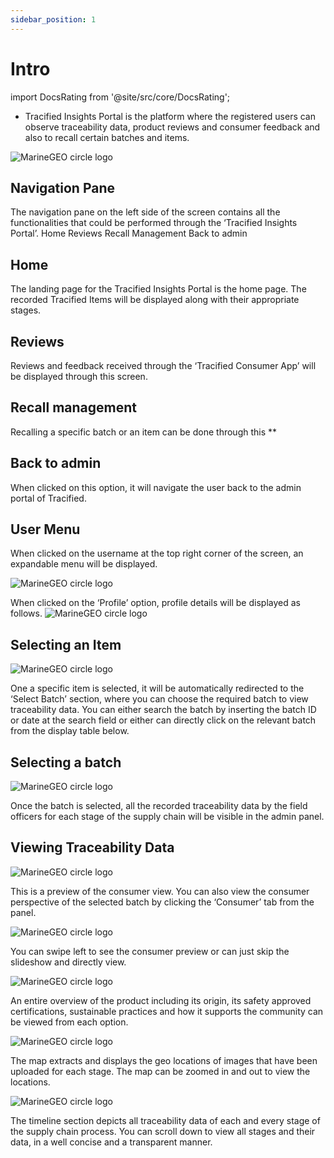 ```yaml
---
sidebar_position: 1
---
```


# Intro

import DocsRating from '@site/src/core/DocsRating';

- Tracified Insights Portal is the platform where the registered users can observe traceability data, product reviews and consumer feedback and also to recall certain batches and items.

![MarineGEO circle logo](../../static/img/insights.png "MarineGEO logo")
## Navigation Pane

The navigation pane on the left side of the screen contains all the functionalities that could be performed through the ‘Tracified Insights Portal’.
	Home
	Reviews
	Recall Management
	Back to admin 

## Home
The landing page for the Tracified Insights Portal is the home page. The recorded Tracified Items will be displayed along with their appropriate stages. 

## Reviews
Reviews and feedback received through the ‘Tracified Consumer App’ will be displayed through this screen.

## Recall management
Recalling a specific batch or an item can be done through this **
	
## Back to admin
When clicked on this option, it will navigate the user back to the admin portal of Tracified.


## User Menu

When clicked on the username at the top right corner of the screen, an expandable menu will be displayed.

![MarineGEO circle logo](../../static/img/insights1.PNG "MarineGEO logo")

When clicked on the ‘Profile’ option, profile details will be displayed as follows.
![MarineGEO circle logo](../../static/img/insights2.png "MarineGEO logo")




## Selecting an Item

![MarineGEO circle logo](../../static/img/insights3.png "MarineGEO logo")

One a specific item is selected, it will be automatically redirected to the ‘Select Batch’ section, where you can choose the required batch to view traceability data. You can either search the batch by inserting the batch ID or date at the search field or either can directly click on the relevant batch from the display table below.




## Selecting a batch

![MarineGEO circle logo](../../static/img/insights4.PNG "MarineGEO logo")

Once the batch is selected, all the recorded traceability data by the field officers for each stage of the supply chain will be visible in the admin panel.




## Viewing Traceability Data

![MarineGEO circle logo](../../static/img/insights5.png "MarineGEO logo")

This is a preview of the consumer view.
You can also view the consumer perspective of the selected batch by clicking the ‘Consumer’ tab from the panel.




![MarineGEO circle logo](../../static/img/insights6.png "MarineGEO logo")

You can swipe left to see the consumer preview or can just skip the slideshow and directly view.




![MarineGEO circle logo](../../static/img/insights7.png "MarineGEO logo")

An entire overview of the product including its origin, its safety approved certifications, sustainable practices and how it supports the community can be viewed from each option.




![MarineGEO circle logo](../../static/img/insights8.png "MarineGEO logo")

The map extracts and displays the geo locations of images that have been uploaded for each stage.
The map can be zoomed in and out to view the locations.




![MarineGEO circle logo](../../static/img/insights9.png "MarineGEO logo")

The timeline section depicts all traceability data of each and every stage of the supply chain process. You can scroll down to view all stages and their data, in a well concise and a transparent manner.

<DocsRating pageName="certificates"/>
